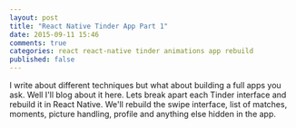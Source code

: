 ```yaml
---
layout: post
title: "React Native Tinder App Part 1"
date: 2015-09-11 15:46
comments: true
categories: react react-native tinder animations app rebuild
published: false
---
```


I write about different techniques but what about building a full apps you ask. Well I'll blog about it here.
Lets break apart each Tinder interface and rebuild it in React Native. We'll rebuild the swipe interface, list of matches, moments, picture handling, profile and anything else hidden in the app.
